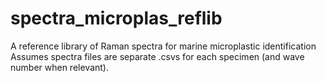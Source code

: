 # spectra_microplas_reflib
A reference library of Raman spectra for marine microplastic identification
Assumes spectra files are separate .csvs for each specimen (and wave number when relevant).
